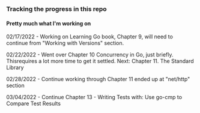 ### Tracking the progress in this repo
#### Pretty much what I'm working on

02/17/2022 - Working on Learning Go book, Chapter 9, will need to continue from "Working with Versions" section.

02/22/2022 - Went over Chapter 10 Concurrency in Go, just briefly. Thisrequires a lot more time to get it settled. 
Next: Chapter 11. The Standard Library

02/28/2022 - Continue working through Chapter 11 ended up at "net/http" section

03/04/2022 - Continue Chapter 13 - Writing Tests with: Use go-cmp to Compare Test Results